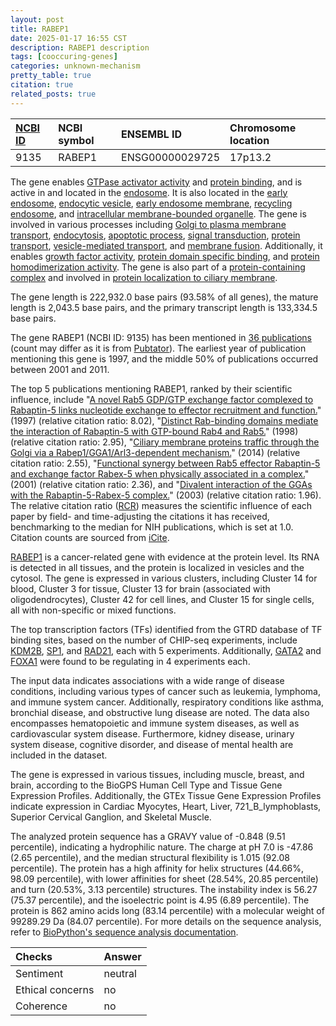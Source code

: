 ```yaml
---
layout: post
title: RABEP1
date: 2025-01-17 16:55 CST
description: RABEP1 description
tags: [cooccuring-genes]
categories: unknown-mechanism
pretty_table: true
citation: true
related_posts: true
---
```




| [NCBI ID](https://www.ncbi.nlm.nih.gov/gene/9135) | NCBI symbol | ENSEMBL ID | Chromosome location |
| :-------- | :------- | :-------- | :------- |
| 9135  | RABEP1 | ENSG00000029725 | 17p13.2 |



The gene enables [GTPase activator activity](https://amigo.geneontology.org/amigo/term/GO:0005096) and [protein binding](https://amigo.geneontology.org/amigo/term/GO:0005515), and is active in and located in the [endosome](https://amigo.geneontology.org/amigo/term/GO:0005768). It is also located in the [early endosome](https://amigo.geneontology.org/amigo/term/GO:0005769), [endocytic vesicle](https://amigo.geneontology.org/amigo/term/GO:0030139), [early endosome membrane](https://amigo.geneontology.org/amigo/term/GO:0031901), [recycling endosome](https://amigo.geneontology.org/amigo/term/GO:0055037), and [intracellular membrane-bounded organelle](https://amigo.geneontology.org/amigo/term/GO:0043231). The gene is involved in various processes including [Golgi to plasma membrane transport](https://amigo.geneontology.org/amigo/term/GO:0006893), [endocytosis](https://amigo.geneontology.org/amigo/term/GO:0006897), [apoptotic process](https://amigo.geneontology.org/amigo/term/GO:0006915), [signal transduction](https://amigo.geneontology.org/amigo/term/GO:0007165), [protein transport](https://amigo.geneontology.org/amigo/term/GO:0015031), [vesicle-mediated transport](https://amigo.geneontology.org/amigo/term/GO:0016192), and [membrane fusion](https://amigo.geneontology.org/amigo/term/GO:0061025). Additionally, it enables [growth factor activity](https://amigo.geneontology.org/amigo/term/GO:0008083), [protein domain specific binding](https://amigo.geneontology.org/amigo/term/GO:0019904), and [protein homodimerization activity](https://amigo.geneontology.org/amigo/term/GO:0042803). The gene is also part of a [protein-containing complex](https://amigo.geneontology.org/amigo/term/GO:0032991) and involved in [protein localization to ciliary membrane](https://amigo.geneontology.org/amigo/term/GO:1903441).


The gene length is 222,932.0 base pairs (93.58% of all genes), the mature length is 2,043.5 base pairs, and the primary transcript length is 133,334.5 base pairs.


The gene RABEP1 (NCBI ID: 9135) has been mentioned in [36 publications](https://pubmed.ncbi.nlm.nih.gov/?term=%22RABEP1%22) (count may differ as it is from [Pubtator](https://academic.oup.com/nar/article/47/W1/W587/5494727)). The earliest year of publication mentioning this gene is 1997, and the middle 50% of publications occurred between 2001 and 2011.


The top 5 publications mentioning RABEP1, ranked by their scientific influence, include "[A novel Rab5 GDP/GTP exchange factor complexed to Rabaptin-5 links nucleotide exchange to effector recruitment and function.](https://pubmed.ncbi.nlm.nih.gov/9323142)" (1997) (relative citation ratio: 8.02), "[Distinct Rab-binding domains mediate the interaction of Rabaptin-5 with GTP-bound Rab4 and Rab5.](https://pubmed.ncbi.nlm.nih.gov/9524117)" (1998) (relative citation ratio: 2.95), "[Ciliary membrane proteins traffic through the Golgi via a Rabep1/GGA1/Arl3-dependent mechanism.](https://pubmed.ncbi.nlm.nih.gov/25405894)" (2014) (relative citation ratio: 2.55), "[Functional synergy between Rab5 effector Rabaptin-5 and exchange factor Rabex-5 when physically associated in a complex.](https://pubmed.ncbi.nlm.nih.gov/11452015)" (2001) (relative citation ratio: 2.36), and "[Divalent interaction of the GGAs with the Rabaptin-5-Rabex-5 complex.](https://pubmed.ncbi.nlm.nih.gov/12505986)" (2003) (relative citation ratio: 1.96). The relative citation ratio ([RCR](https://journals.plos.org/plosbiology/article?id=10.1371/journal.pbio.1002541)) measures the scientific influence of each paper by field- and time-adjusting the citations it has received, benchmarking to the median for NIH publications, which is set at 1.0. Citation counts are sourced from [iCite](https://icite.od.nih.gov).


[RABEP1](https://www.proteinatlas.org/ENSG00000029725-RABEP1) is a cancer-related gene with evidence at the protein level. Its RNA is detected in all tissues, and the protein is localized in vesicles and the cytosol. The gene is expressed in various clusters, including Cluster 14 for blood, Cluster 3 for tissue, Cluster 13 for brain (associated with oligodendrocytes), Cluster 42 for cell lines, and Cluster 15 for single cells, all with non-specific or mixed functions.


The top transcription factors (TFs) identified from the GTRD database of TF binding sites, based on the number of CHIP-seq experiments, include [KDM2B](https://www.ncbi.nlm.nih.gov/gene/84678), [SP1](https://www.ncbi.nlm.nih.gov/gene/6667), and [RAD21](https://www.ncbi.nlm.nih.gov/gene/5885), each with 5 experiments. Additionally, [GATA2](https://www.ncbi.nlm.nih.gov/gene/2624) and [FOXA1](https://www.ncbi.nlm.nih.gov/gene/3169) were found to be regulating in 4 experiments each.



The input data indicates associations with a wide range of disease conditions, including various types of cancer such as leukemia, lymphoma, and immune system cancer. Additionally, respiratory conditions like asthma, bronchial disease, and obstructive lung disease are noted. The data also encompasses hematopoietic and immune system diseases, as well as cardiovascular system disease. Furthermore, kidney disease, urinary system disease, cognitive disorder, and disease of mental health are included in the dataset.



The gene is expressed in various tissues, including muscle, breast, and brain, according to the BioGPS Human Cell Type and Tissue Gene Expression Profiles. Additionally, the GTEx Tissue Gene Expression Profiles indicate expression in Cardiac Myocytes, Heart, Liver, 721_B_lymphoblasts, Superior Cervical Ganglion, and Skeletal Muscle.




The analyzed protein sequence has a GRAVY value of -0.848 (9.51 percentile), indicating a hydrophilic nature. The charge at pH 7.0 is -47.86 (2.65 percentile), and the median structural flexibility is 1.015 (92.08 percentile). The protein has a high affinity for helix structures (44.66%, 98.09 percentile), with lower affinities for sheet (28.54%, 20.85 percentile) and turn (20.53%, 3.13 percentile) structures. The instability index is 56.27 (75.37 percentile), and the isoelectric point is 4.95 (6.89 percentile). The protein is 862 amino acids long (83.14 percentile) with a molecular weight of 99289.29 Da (84.07 percentile). For more details on the sequence analysis, refer to [BioPython's sequence analysis documentation](https://biopython.org/docs/1.75/api/Bio.SeqUtils.ProtParam.html).





| Checks    | Answer |
| :-------- | :------- |
| Sentiment  | neutral   |
| Ethical concerns | no     |
| Coherence    | no    |